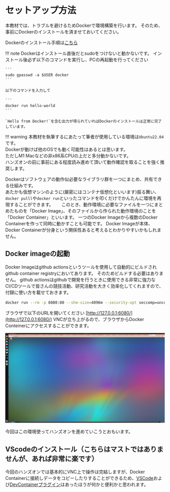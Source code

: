 # セットアップ方法

本教材では、トラブルを避けるためDockerで環境構築を行います。
そのため、事前にDockerのインストールを済ませておいてください。

Dockerのインストール手順は[こちら](https://docs.docker.com/engine/install/ubuntu/)

!!! note
    Dockerはインストール直後だとsudoをつけないと動かないです。
    インストール後必ず以下のコマンドを実行し、PCの再起動を行ってください
    
    ```
    sudo gpasswd -a $USER docker
    ```
    
    以下のコマンドを入力して
    
    ```
    docker run hello-world
    ```

    `Hello from Docker!`を含む出力が得られていればDockerのインストールは正常に完了しています。


!!! warning
    本教材を執筆するにあたって筆者が使用している環境は`Ubuntu22.04`です。  
    Dockerが動けば他のOSでも動く可能性はあるとは思います。  
    ただしM1 Macなどの非x86系CPUの上だと多分動かないです。  
    ハンズオンの前に事前にある程度読み進めて頂いて動作確認を取ることを強く推奨します。


Dockerはソフトウェアの動作似必要なライブラリ群を一つにまとめ、共有できる仕組みです。  
あたかも仮想マシンのように(厳密にはコンテナ仮想化といいます)振る舞い、`docker pulll`や`docker run`といったコマンドを叩くだけでかんたんに環境を再現することができます。　　
このとき、動作環境に必要なファイルを一つにまとめたものを「Docker Image」、そのファイルから作られた動作環境のことを「Docker Container」といいます。
一つのDocker Imageから複数のDocker Containerを作って同時に動かすことも可能です。
Docker Imageが本体、Docker Containerが分身という関係性あると考えるとわかりやすいかもしれません。

## Docker imageの起動

Docker Imageはgithub actionsというツールを使用して自動的にビルドされgithub container registryにおいてあります。
そのためビルドする必要はありません。
github actionsはgithubで開発を行うときに使用できる非常に強力なCI/CDツールで皆さんの競技活動、研究活動を大きく効率化してくれますので、付録に使い方を載せておきます。

```bash
docker run --rm -p 6080:80 --shm-size=4096m --security-opt seccomp=unconfined ghcr.io/ouxt-polaris/ros_handson/ros_handson:latest
```

ブラウザで以下のURLを開いてください [http://127.0.0.1:6080/](http://127.0.0.1:6080/)
VNCが立ち上がるので、ブラウザからDocker Conteinerにアクセスすることができます。

![Not Found](images/desktop.png)

今回はこの環境使ってハンズオンを進めていこうとおもいます。

## VScodeのインストール（こちらはマストではありませんが、あれば非常に楽です）

今回のハンズオンでは基本的にVNC上で操作は完結しますが、Docker Containerに接続しデータをコピーしたりすることができるため、[VSCode](https://azure.microsoft.com/ja-jp/products/visual-studio-code)および[DevContainerプラグイン](https://marketplace.visualstudio.com/items?itemName=ms-vscode-remote.remote-containers)はあったほうが何かと便利かと思われます。